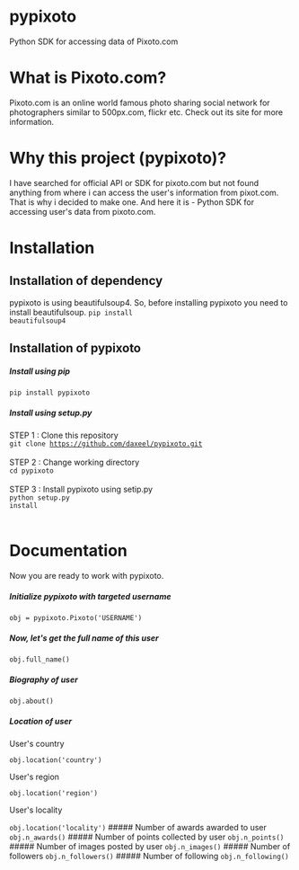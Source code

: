 # pypixoto
Python SDK for accessing data of Pixoto.com

# What is Pixoto.com?
Pixoto.com is an online world famous photo sharing social network for photographers similar to 500px.com, flickr etc. Check out its site for more information.

# Why this project (pypixoto)?
I have searched for official API or SDK for pixoto.com but not found anything from where i can access the user's information from pixot.com. That is why i decided to make one. And here it is - Python SDK for accessing user's data from pixoto.com.

# Installation
## Installation of dependency
pypixoto is using beautifulsoup4. So, before installing pypixoto you need to install beautifulsoup.
<code>pip install beautifulsoup4</code>
## Installation of pypixoto
##### Install using pip
<code>pip install pypixoto</code>
##### Install using setup.py
STEP 1 : Clone this repository<br>
<code>git clone https://github.com/daxeel/pypixoto.git</code><br><br>
STEP 2 : Change working directory<br>
<code>cd pypixoto</code><br><br>
STEP 3 : Install pypixoto using setip.py<br>
<code>python setup.py install</code><br><br>

# Documentation
Now you are ready to work with pypixoto.
##### Initialize pypixoto with targeted username
<code>obj = pypixoto.Pixoto('USERNAME')</code>
##### Now, let's get the full name of this user
<code>obj.full_name()</code>
##### Biography of user
<code>obj.about()</code>
##### Location of user
<p>User's country</p>
<code>obj.location('country')</code>
<p>User's region</p>
<code>obj.location('region')</code>
<p>User's locality</p>
<code>obj.location('locality')</code>
##### Number of awards awarded to user
<code>obj.n_awards()</code>
##### Number of points collected by user
<code>obj.n_points()</code>
##### Number of images posted by user
<code>obj.n_images()</code>
##### Number of followers
<code>obj.n_followers()</code>
##### Number of following
<code>obj.n_following()</code>
